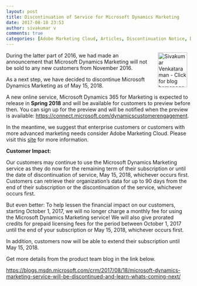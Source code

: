 ```yaml
---
layout: post
title: Discontinuation of Service for Microsoft Dynamics Marketing
date: 2017-08-18 23:53
author: sivakumar v
comments: true
categories: [Adobe Marketing Cloud, Articles, Discontinuation Notice, Dynamics 365, Dynamics Marketing, Microsoft Dynamics, Sivakumar Venkataraman, Spring 2018 Release]
---
```

<a title="Sivakumar Venkataraman - Click for blog homepage"><img alt="Sivakumar Venkataraman - Click for blog homepage" src="https://microsofttpd.github.io/assets/0871.sivav.jpg" width="80" hspace="10" height="95" border="0" align="right" /></a>During the latter part of 2016, we had made an announcement that Microsoft Dynamics Marketing will not be sold to any new customers from November 2016.

As a next step, we have decided to discontinue Microsoft Dynamics Marketing as of May 15, 2018.

A new online service, Microsoft Dynamics 365 for Marketing is expected to release in <strong>Spring 2018</strong> and will be available for customers to preview before then. You can sign up for the preview and will be notified when the preview is available: <a target="_blank" href="https://connect.microsoft.com/dynamicscustomerengagement" rel="noopener noreferrer">https://connect.microsoft.com/dynamicscustomerengagement</a>.
<div class="site container-fluid" id="page">
<div class="site-content row" id="site-content">
<div class="content-area col-sm-9" id="primary">
<div class="div-content" id="single-content"><article class="post-18355 post type-post status-publish format-standard hentry category-microsoft-dynamics-marketing category-uncategorized tag-announcement tag-crm tag-crm-online tag-dynamics tag-dynamics-365-for-marketing tag-dynamics-marketing tag-end-of-life tag-marketing tag-microsoft-dynamics-marketing" id="post-18355">
<div class="entry-content single">

In the meantime, we suggest that enterprise customers or customers with more advanced marketing needs consider Adobe Marketing Cloud. Please visit this <a target="_blank" href="https://www.microsoft.com/en-us/dynamics365/marketing" rel="noopener noreferrer">site</a> for more information.

<strong>Customer Impact:</strong>

Our customers may continue to use the Microsoft Dynamics Marketing service as they do now for the remaining term of their subscription or until the date of discontinuation of service, May 15, 2018, whichever occurs first. Customers can retrieve their organization’s data for up to 90 days from the end of their subscription or the discontinuation of the service, whichever occurs first.

But even better: To help lessen the financial impact on our customers, starting October 1, 2017, we will no longer charge a monthly fee for using the Microsoft Dynamics Marketing service! We will also give prorated credits for prepaid licensing fees for the period between October 1, 2017 until the end of your subscription or May 15, 2018, whichever occurs first.

In addition, customers now will be able to extend their subscription until May 15, 2018.

Get more details from the product team blog in the link below.

<a target="_blank" href="https://blogs.msdn.microsoft.com/crm/2017/08/18/microsoft-dynamics-marketing-service-will-be-discontinued-and-learn-whats-coming-next/" rel="noopener noreferrer">https://blogs.msdn.microsoft.com/crm/2017/08/18/microsoft-dynamics-marketing-service-will-be-discontinued-and-learn-whats-coming-next/</a>

</div>
</article></div>
</div>
</div>
</div>
